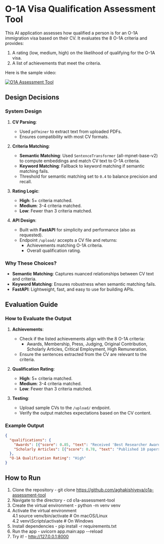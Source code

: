 # O-1A Visa Qualification Assessment Tool

This AI application assesses how qualified a person is for an O-1A immigration visa based on their CV. It evaluates the 8 O-1A criteria and provides:
  1. A rating (low, medium, high) on the likelihood of qualifying for the O-1A visa.
  2. A list of achievements that meet the criteria.

Here is the sample video:

[![O1A Assessment Tool](https://img.youtube.com/vi/AO8yiENGRlE/0.jpg)](https://www.youtube.com/watch?v=AO8yiENGRlE)

## Design Decisions

### **System Design**
1. **CV Parsing**:
   - Used `pdfminer` to extract text from uploaded PDFs.
   - Ensures compatibility with most CV formats.

2. **Criteria Matching**:
   - **Semantic Matching**: Used `SentenceTransformer` (all-mpnet-base-v2) to compute embeddings and match CV text to O-1A criteria.
   - **Keyword Matching**: Fallback to keyword matching if semantic matching fails.
   - Threshold for semantic matching set to `0.4` to balance precision and recall.

3. **Rating Logic**:
   - **High**: 5+ criteria matched.
   - **Medium**: 3-4 criteria matched.
   - **Low**: Fewer than 3 criteria matched.

4. **API Design**:
   - Built with **FastAPI** for simplicity and performance (also as requested).
   - Endpoint `/upload/` accepts a CV file and returns:
     - Achievements matching O-1A criteria.
     - Overall qualification rating.

### **Why These Choices?**
- **Semantic Matching**: Captures nuanced relationships between CV text and criteria.
- **Keyword Matching**: Ensures robustness when semantic matching fails.
- **FastAPI**: Lightweight, fast, and easy to use for building APIs.

## Evaluation Guide

### **How to Evaluate the Output**
1. **Achievements**:
   - Check if the listed achievements align with the 8 O-1A criteria:
     - Awards, Membership, Press, Judging, Original Contribution, Scholarly Articles, Critical Employment, High Remuneration.
   - Ensure the sentences extracted from the CV are relevant to the criteria.

2. **Qualification Rating**:
   - **High**: 5+ criteria matched.
   - **Medium**: 3-4 criteria matched.
   - **Low**: Fewer than 3 criteria matched.

3. **Testing**:
   - Upload sample CVs to the `/upload/` endpoint.
   - Verify the output matches expectations based on the CV content.

### **Example Output**
```json
{
  "qualifications": {
    "Awards": [{"score": 0.85, "text": "Received 'Best Researcher Award' in 2022."}],
    "Scholarly Articles": [{"score": 0.78, "text": "Published 10 papers in top-tier journals."}]
  },
  "O-1A Qualification Rating": "High"
}
```


## How to Run

1. Clone the repository - git clone https://github.com/aghakishiyeva/o1a-assessment-tool
2. Navigate to the directory - cd o1a-assessment-tool
3. Create the virtual environment - python -m venv venv
4. Activate the virtual environment <br>
   4.1 source venv/bin/activate  # On macOS/Linux <br>
   4.2 venv\Scripts\activate     # On Windows
5. Install dependencies - pip install -r requirements.txt
6. Run the app - uvicorn app.main:app --reload
7. Try it! - http://127.0.0.1:8000

